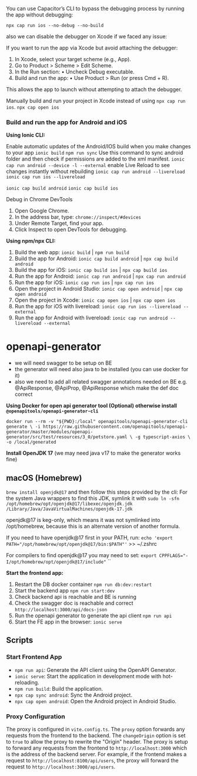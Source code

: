 You can use Capacitor’s CLI to bypass the debugging process by running the app without debugging:

`npx cap run ios --no-debug --no-build`

also we can disable the debugger on Xcode if we faced any issue:

If you want to run the app via Xcode but avoid attaching the debugger:

1. In Xcode, select your target scheme (e.g., App).
2. Go to Product > Scheme > Edit Scheme.
3. In the Run section:
   • Uncheck Debug executable.
4. Build and run the app:
   • Use Product > Run (or press Cmd + R).

This allows the app to launch without attempting to attach the debugger.

Manually build and run your project in Xcode instead of using `npx cap run ios`.
`npx cap open ios`

### Build and run the app for Android and iOS

**Using Ionic CLI:**

Enable automatic updates of the Android/IOS build when you make changes to your app
`ionic build`
`npm run sync` Use this command to sync android folder and then check if permissions are added to the xml manifest.
`ionic cap run android --device -l --external` enable Live Reload to see changes instantly without rebuilding
`ionic cap run android --livereload`
`ionic cap run ios --livereload`

`ionic cap build android`
`ionic cap build ios`

Debug in Chrome DevTools

1. Open Google Chrome.
2. In the address bar, type:
   `chrome://inspect/#devices`
3. Under Remote Target, find your app.
4. Click Inspect to open DevTools for debugging.

**Using npm/npx CLI:**

1. Build the web app: `ionic build` | `npm run build`
2. Build the app for Android: `ionic cap build android` | `npx cap build android`
3. Build the app for iOS: `ionic cap build ios` | `npx cap build ios`
4. Run the app for Android: `ionic cap run android` | `npx cap run android`
5. Run the app for iOS: `ionic cap run ios` | `npx cap run ios`
6. Open the project in Android Studio: `ionic cap open android` | `npx cap open android`
7. Open the project in Xcode: `ionic cap open ios` | `npx cap open ios`
8. Run the app for iOS with livereload: `ionic cap run ios --livereload --external`
9. Run the app for Android with livereload: `ionic cap run android --livereload --external`

# openapi-generator

- we will need swagger to be setup on BE
- the generator will need also java to be installed (you can use docker for it)
- also we need to add all related swagger annotations needed on BE e.g. @ApiResponse, @ApiProp, @ApiResponse which make
  the def doc correct

**Using Docker for open api generator tool (Optional) otherwise install `@openapitools/openapi-generator-cli`**

``
docker run --rm -v "${PWD}:/local" openapitools/openapi-generator-cli generate \
    -i https://raw.githubusercontent.com/openapitools/openapi-generator/master/modules/openapi-generator/src/test/resources/3_0/petstore.yaml \
    -g typescript-axios \
    -o /local/generated
``

**Install OpenJDK 17**
(we may need java v17 to make the generator works fine)

## macOS (Homebrew)

`brew install openjdk@17`
and then follow this steps provided by the cli:
For the system Java wrappers to find this JDK, symlink it with
`sudo ln -sfn /opt/homebrew/opt/openjdk@17/libexec/openjdk.jdk /Library/Java/JavaVirtualMachines/openjdk-17.jdk`

openjdk@17 is keg-only, which means it was not symlinked into /opt/homebrew,
because this is an alternate version of another formula.

If you need to have openjdk@17 first in your PATH, run:
`echo 'export PATH="/opt/homebrew/opt/openjdk@17/bin:$PATH"'` >> ~/.zshrc

For compilers to find openjdk@17 you may need to set:
`export CPPFLAGS="-I/opt/homebrew/opt/openjdk@17/include"`
``

**Start the frontend app:**

1. Restart the DB docker container `npm run db:dev:restart`
2. Start the backend app `npm run start:dev`
3. Check backend api is reachable and BE is running
4. Check the swagger doc is reachable and correct `http://localhost:3000/api/docs-json`
5. Run the openapi generator to generate the api client `npm run api`
6. Start the FE app in the browser: `ionic serve`

## Scripts

### Start Frontend App

- `npm run api`: Generate the API client using the OpenAPI Generator.
- `ionic serve`: Start the application in development mode with hot-reloading.
- `npm run build`: Build the application.
- `npx cap sync android`: Sync the Android project.
- `npx cap open android`: Open the Android project in Android Studio.

### Proxy Configuration

The proxy is configured in `vite.config.ts`.
The `proxy` option forwards any requests from the frontend to the backend.
The `changeOrigin` option is set to `true` to allow the proxy to rewrite the "Origin" header.
The proxy is setup to forward any requests from the frontend to `http://localhost:3000` which is the address of the
backend server. For example, if the frontend makes a request to `http://localhost:8100/api/users`, the proxy will
forward the request to `http://localhost:3000/api/users`.